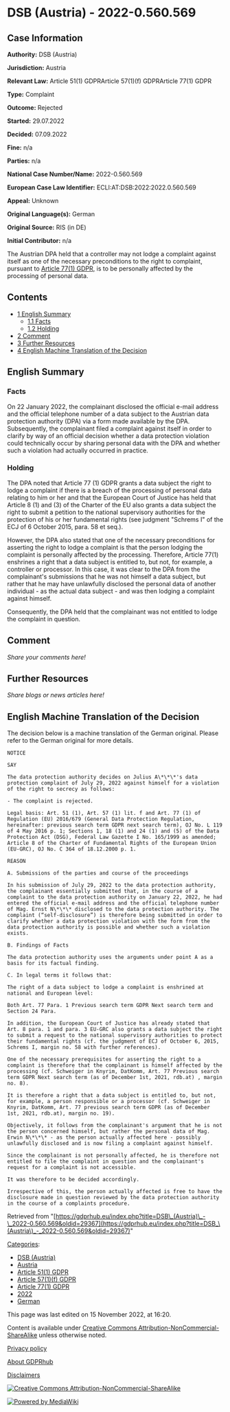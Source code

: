 # DSB (Austria) - 2022-0.560.569

## Case Information

**Authority:** DSB (Austria)

**Jurisdiction:** Austria

**Relevant Law:** Article 51(1) GDPRArticle 57(1)(f) GDPRArticle 77(1) GDPR

**Type:** Complaint

**Outcome:** Rejected

**Started:** 29.07.2022

**Decided:** 07.09.2022

**Fine:** n/a

**Parties:** n/a

**National Case Number/Name:** 2022-0.560.569

**European Case Law Identifier:** ECLI:AT:DSB:2022:2022.0.560.569

**Appeal:** Unknown

**Original Language(s):** German

**Original Source:** RIS (in DE)

**Initial Contributor:** n/a

The Austrian DPA held that a controller may not lodge a complaint against itself as one of the necessary preconditions to the right to complaint, pursuant to [Article 77(1) GDPR,](/index.php?title=Article_77_GDPR#1 "Article 77 GDPR") is to be personally affected by the processing of personal data.

## Contents

*   [1 English Summary](#English_Summary)
    *   [1.1 Facts](#Facts)
    *   [1.2 Holding](#Holding)
*   [2 Comment](#Comment)
*   [3 Further Resources](#Further_Resources)
*   [4 English Machine Translation of the Decision](#English_Machine_Translation_of_the_Decision)

## English Summary

### Facts

On 22 January 2022, the complainant disclosed the official e-mail address and the official telephone number of a data subject to the Austrian data protection authority (DPA) via a form made available by the DPA. Subsequently, the complainant filed a complaint against itself in order to clarify by way of an official decision whether a data protection violation could technically occur by sharing personal data with the DPA and whether such a violation had actually occurred in practice.

### Holding

The DPA noted that Article 77 (1) GDPR grants a data subject the right to lodge a complaint if there is a breach of the processing of personal data relating to him or her and that the European Court of Justice has held that Article 8 (1) and (3) of the Charter of the EU also grants a data subject the right to submit a petition to the national supervisory authorities for the protection of his or her fundamental rights (see judgment "Schrems I" of the ECJ of 6 October 2015, para. 58 et seq.).

However, the DPA also stated that one of the necessary preconditions for asserting the right to lodge a complaint is that the person lodging the complaint is personally affected by the processing. Therefore, Article 77(1) enshrines a right that a data subject is entitled to, but not, for example, a controller or processor. In this case, it was clear to the DPA from the complainant's submissions that he was not himself a data subject, but rather that he may have unlawfully disclosed the personal data of another individual - as the actual data subject - and was then lodging a complaint against himself.

Consequently, the DPA held that the complainant was not entitled to lodge the complaint in question.

## Comment

_Share your comments here!_

## Further Resources

_Share blogs or news articles here!_

## English Machine Translation of the Decision

The decision below is a machine translation of the German original. Please refer to the German original for more details.

```
NOTICE

SAY

The data protection authority decides on Julius A\*\*\*'s data protection complaint of July 29, 2022 against himself for a violation of the right to secrecy as follows:

- The complaint is rejected.

Legal basis: Art. 51 (1), Art. 57 (1) lit. f and Art. 77 (1) of Regulation (EU) 2016/679 (General Data Protection Regulation, hereinafter: previous search term GDPR next search term), OJ No. L 119 of 4 May 2016 p. 1; Sections 1, 18 (1) and 24 (1) and (5) of the Data Protection Act (DSG), Federal Law Gazette I No. 165/1999 as amended; Article 8 of the Charter of Fundamental Rights of the European Union (EU-GRC), OJ No. C 364 of 18.12.2000 p. 1.

REASON

A. Submissions of the parties and course of the proceedings

In his submission of July 29, 2022 to the data protection authority, the complainant essentially submitted that, in the course of a complaint to the data protection authority on January 22, 2022, he had entered the official e-mail address and the official telephone number of Mag. Ernst N\*\*\* disclosed to the data protection authority. The complaint (“self-disclosure”) is therefore being submitted in order to clarify whether a data protection violation with the form from the data protection authority is possible and whether such a violation exists.

B. Findings of Facts

The data protection authority uses the arguments under point A as a basis for its factual finding.

C. In legal terms it follows that:

The right of a data subject to lodge a complaint is enshrined at national and European level:

Both Art. 77 Para. 1 Previous search term GDPR Next search term and Section 24 Para.

In addition, the European Court of Justice has already stated that Art. 8 para. 1 and para. 3 EU-GRC also grants a data subject the right to submit a request to the national supervisory authorities to protect their fundamental rights (cf. the judgment of ECJ of October 6, 2015, Schrems I, margin no. 58 with further references).

One of the necessary prerequisites for asserting the right to a complaint is therefore that the complainant is himself affected by the processing (cf. Schweiger in Knyrim, DatKomm, Art. 77 Previous search term GDPR Next search term (as of December 1st, 2021, rdb.at) , margin no. 8).

It is therefore a right that a data subject is entitled to, but not, for example, a person responsible or a processor (cf. Schweiger in Knyrim, DatKomm, Art. 77 previous search term GDPR (as of December 1st, 2021, rdb.at), margin no. 19).

Objectively, it follows from the complainant's argument that he is not the person concerned himself, but rather the personal data of Mag. Erwin N\*\*\* - as the person actually affected here - possibly unlawfully disclosed and is now filing a complaint against himself.

Since the complainant is not personally affected, he is therefore not entitled to file the complaint in question and the complainant's request for a complaint is not accessible.

It was therefore to be decided accordingly.

Irrespective of this, the person actually affected is free to have the disclosure made in question reviewed by the data protection authority in the course of a complaints procedure.

```

Retrieved from "[https://gdprhub.eu/index.php?title=DSB\_(Austria)\_-\_2022-0.560.569&oldid=29367](https://gdprhub.eu/index.php?title=DSB_\(Austria\)_-_2022-0.560.569&oldid=29367)"

[Categories](/index.php?title=Special:Categories "Special:Categories"):

*   [DSB (Austria)](/index.php?title=Category:DSB_\(Austria\) "Category:DSB (Austria)")
*   [Austria](/index.php?title=Category:Austria "Category:Austria")
*   [Article 51(1) GDPR](/index.php?title=Category:Article_51\(1\)_GDPR "Category:Article 51(1) GDPR")
*   [Article 57(1)(f) GDPR](/index.php?title=Category:Article_57\(1\)\(f\)_GDPR "Category:Article 57(1)(f) GDPR")
*   [Article 77(1) GDPR](/index.php?title=Category:Article_77\(1\)_GDPR "Category:Article 77(1) GDPR")
*   [2022](/index.php?title=Category:2022 "Category:2022")
*   [German](/index.php?title=Category:German "Category:German")

This page was last edited on 15 November 2022, at 16:20.

Content is available under [Creative Commons Attribution-NonCommercial-ShareAlike](https://creativecommons.org/licenses/by-nc-sa/4.0/) unless otherwise noted.

[Privacy policy](/index.php?title=GDPRhub:Privacy_policy)

[About GDPRhub](/index.php?title=GDPRhub:About)

[Disclaimers](/index.php?title=GDPRhub:General_disclaimer)

[![Creative Commons Attribution-NonCommercial-ShareAlike](/resources/assets/licenses/cc-by-nc-sa.png)](https://creativecommons.org/licenses/by-nc-sa/4.0/)

[![Powered by MediaWiki](/resources/assets/poweredby_mediawiki_88x31.png)](https://www.mediawiki.org/)
